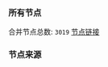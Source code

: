 ### 所有节点
合并节点总数: `3019`
[节点链接](https://raw.githubusercontent.com/rzhy1/11/master/sub/sub_merge_base64.txt)

### 节点来源